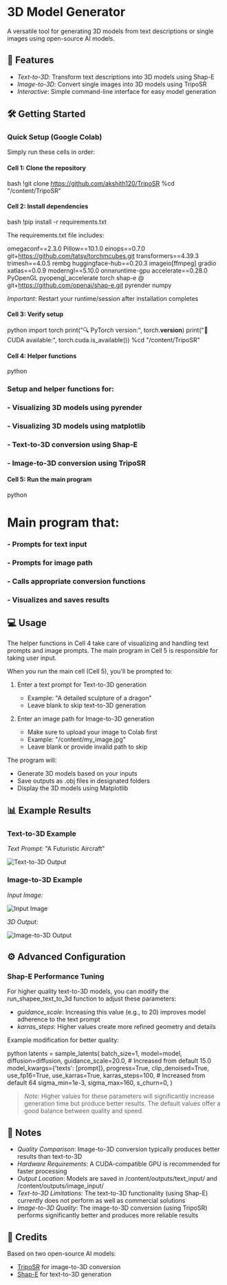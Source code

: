 # 3D Model Generator

A versatile tool for generating 3D models from text descriptions or single images using open-source AI models.

## 🌟 Features

- *Text-to-3D*: Transform text descriptions into 3D models using Shap-E
- *Image-to-3D*: Convert single images into 3D models using TripoSR
- *Interactive*: Simple command-line interface for easy model generation

## 🛠 Getting Started

### Quick Setup (Google Colab)

Simply run these cells in order:

#### Cell 1: Clone the repository
bash
!git clone https://github.com/akshith120/TripoSR
%cd "/content/TripoSR"


#### Cell 2: Install dependencies
bash
!pip install -r requirements.txt


The requirements.txt file includes:

omegaconf==2.3.0
Pillow==10.1.0
einops==0.7.0
git+https://github.com/tatsy/torchmcubes.git
transformers==4.39.3
trimesh==4.0.5
rembg
huggingface-hub==0.20.3
imageio[ffmpeg]
gradio
xatlas==0.0.9
moderngl==5.10.0
onnxruntime-gpu
accelerate==0.28.0
PyOpenGL
pyopengl_accelerate
torch
shap-e @ git+https://github.com/openai/shap-e.git
pyrender
numpy


*Important*: Restart your runtime/session after installation completes

#### Cell 3: Verify setup
python
import torch
print("🔍 PyTorch version:", torch.__version__)
print("🧠 CUDA available:", torch.cuda.is_available())
%cd "/content/TripoSR"


#### Cell 4: Helper functions
python
### Setup and helper functions for:
### - Visualizing 3D models using pyrender
### - Visualizing 3D models using matplotlib
### - Text-to-3D conversion using Shap-E
### - Image-to-3D conversion using TripoSR


#### Cell 5: Run the main program
python
# Main program that:
### - Prompts for text input
### - Prompts for image path
### - Calls appropriate conversion functions
### - Visualizes and saves results


## 💻 Usage

The helper functions in Cell 4 take care of visualizing and handling text prompts and image prompts. The main program in Cell 5 is responsible for taking user input.

When you run the main cell (Cell 5), you'll be prompted to:

1. Enter a text prompt for Text-to-3D generation
   - Example: "A detailed sculpture of a dragon"
   - Leave blank to skip text-to-3D generation

2. Enter an image path for Image-to-3D generation
   - Make sure to upload your image to Colab first
   - Example: "/content/my_image.jpg"
   - Leave blank or provide invalid path to skip

The program will:
- Generate 3D models based on your inputs
- Save outputs as .obj files in designated folders
- Display the 3D models using Matplotlib

## 📊 Example Results

### Text-to-3D Example

*Text Prompt:* "A Futuristic Aircraft"

![Text-to-3D Output](spaceship.jpg)

### Image-to-3D Example

*Input Image:*

![Input Image](grooth.jpg)

*3D Output:*

![Image-to-3D Output](gen.jpg)

## ⚙ Advanced Configuration

### Shap-E Performance Tuning

For higher quality text-to-3D models, you can modify the run_shapee_text_to_3d function to adjust these parameters:

- *guidance_scale*: Increasing this value (e.g., to 20) improves model adherence to the text prompt
- *karras_steps*: Higher values create more refined geometry and details

Example modification for better quality:

python
latents = sample_latents(
    batch_size=1,
    model=model,
    diffusion=diffusion,
    guidance_scale=20.0,  # Increased from default 15.0
    model_kwargs={'texts': [prompt]},
    progress=True,
    clip_denoised=True,
    use_fp16=True,
    use_karras=True,
    karras_steps=100,     # Increased from default 64
    sigma_min=1e-3,
    sigma_max=160,
    s_churn=0,
)


> *Note:* Higher values for these parameters will significantly increase generation time but produce better results. The default values offer a good balance between quality and speed.

## 📝 Notes

- *Quality Comparison*: Image-to-3D conversion typically produces better results than text-to-3D
- *Hardware Requirements*: A CUDA-compatible GPU is recommended for faster processing
- *Output Location*: Models are saved in /content/outputs/text_input/ and /content/outputs/image_input/
- *Text-to-3D Limitations*: The text-to-3D functionality (using Shap-E) currently does not perform as well as commercial solutions
- *Image-to-3D Quality*: The image-to-3D conversion (using TripoSR) performs significantly better and produces more reliable results

## 🔗 Credits

Based on two open-source AI models:
- [TripoSR](https://github.com/akshith120/TripoSR) for image-to-3D conversion
- [Shap-E](https://github.com/openai/shap-e) for text-to-3D generation
